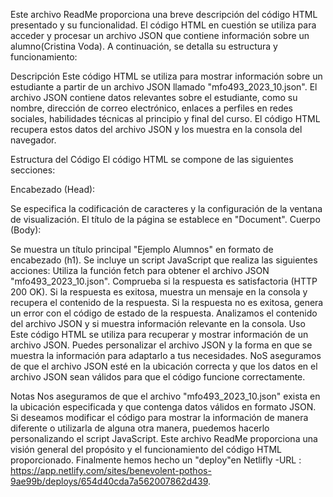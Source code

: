 Este archivo ReadMe proporciona una breve descripción del código HTML presentado y su funcionalidad. El código HTML en cuestión se utiliza para acceder y procesar un archivo JSON que contiene información sobre un alumno(Cristina Voda). A continuación, se detalla su estructura y funcionamiento:

Descripción
Este código HTML se utiliza para mostrar información sobre un estudiante a partir de un archivo JSON llamado "mfo493_2023_10.json". El archivo JSON contiene datos relevantes sobre el estudiante, como su nombre, dirección de correo electrónico, enlaces a perfiles en redes sociales, habilidades técnicas al principio y final del curso. El código HTML recupera estos datos del archivo JSON y los muestra en la consola del navegador.

Estructura del Código
El código HTML se compone de las siguientes secciones:

Encabezado (Head):

Se especifica la codificación de caracteres y la configuración de la ventana de visualización.
El título de la página se establece en "Document".
Cuerpo (Body):

Se muestra un título principal "Ejemplo Alumnos" en formato de encabezado (h1).
Se incluye un script JavaScript que realiza las siguientes acciones:
Utiliza la función fetch para obtener el archivo JSON "mfo493_2023_10.json".
Comprueba si la respuesta es satisfactoria (HTTP 200 OK).
Si la respuesta es exitosa, muestra un mensaje en la consola y recupera el contenido de la respuesta.
Si la respuesta no es exitosa, genera un error con el código de estado de la respuesta.
Analizamos el contenido del archivo JSON y si muestra información relevante en la consola.
Uso
Este código HTML se utiliza para recuperar y mostrar información de un archivo JSON. Puedes personalizar el archivo JSON y la forma en que se muestra la información para adaptarlo a tus necesidades. NoS aseguramos de que el archivo JSON esté en la ubicación correcta y que los datos en el archivo JSON sean válidos para que el código funcione correctamente.

Notas
Nos aseguramos de que el archivo "mfo493_2023_10.json" exista en la ubicación especificada y que contenga datos válidos en formato JSON.
Si deseamos modificar el código para mostrar la información de manera diferente o utilizarla de alguna otra manera, puedemos hacerlo personalizando el script JavaScript.
Este archivo ReadMe proporciona una visión general del propósito y el funcionamiento del código HTML proporcionado.
Finalmente hemos hecho un "deploy"en Netlifly -URL : https://app.netlify.com/sites/benevolent-pothos-9ae99b/deploys/654d40cda7a562007862d439. 
